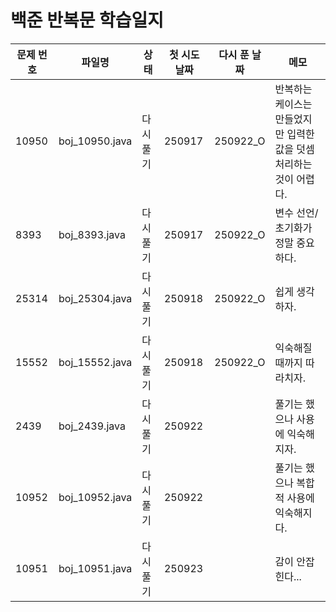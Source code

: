 # 백준 반복문 학습일지

| 문제 번호 | 파일명    | 상태        | 첫 시도 날짜 | 다시 푼 날짜 | 메모                          |
|-----------|---------------|------------|------|---------------|----------------------------|
| 10950     | boj_10950.java| 다시 풀기  | 250917 |     250922_O  |반복하는 케이스는 만들었지만 입력한 값을 덧셈 처리하는 것이 어렵다.    |
| 8393      | boj_8393.java | 다시 풀기  | 250917 |   250922_O | 변수 선언/초기화가 정말 중요하다. |
| 25314     | boj_25304.java| 다시 풀기  | 250918 |   250922_O  | 쉽게 생각하자.  |
| 15552     | boj_15552.java| 다시 풀기  | 250918 |   250922_O  | 익숙해질 때까지 따라치자. |
| 2439     | boj_2439.java| 다시 풀기  | 250922 |     | 풀기는 했으나 사용에 익숙해지자. |
| 10952    | boj_10952.java | 다시 풀기| 250922 |     | 풀기는 했으나 복합적 사용에 익숙해지다. |
| 10951    | boj_10951.java | 다시 풀기| 250923 |     | 감이 안잡힌다...|
